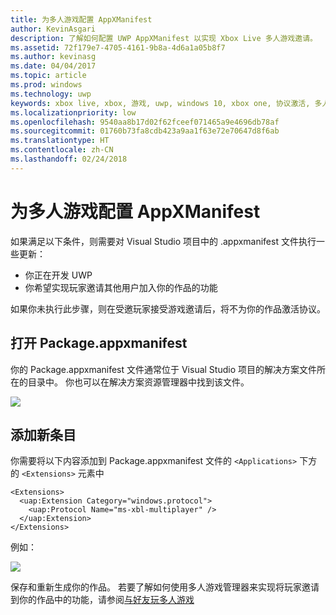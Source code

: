 ```yaml
---
title: 为多人游戏配置 AppXManifest
author: KevinAsgari
description: 了解如何配置 UWP AppXManifest 以实现 Xbox Live 多人游戏邀请。
ms.assetid: 72f179e7-4705-4161-9b8a-4d6a1a05b8f7
ms.author: kevinasg
ms.date: 04/04/2017
ms.topic: article
ms.prod: windows
ms.technology: uwp
keywords: xbox live, xbox, 游戏, uwp, windows 10, xbox one, 协议激活, 多人游戏
ms.localizationpriority: low
ms.openlocfilehash: 9540aa8b17d02f62fceef071465a9e4696db78af
ms.sourcegitcommit: 01760b73fa8cdb423a9aa1f63e72e70647d8f6ab
ms.translationtype: HT
ms.contentlocale: zh-CN
ms.lasthandoff: 02/24/2018
---
```

# <a name="configure-your-appxmanifest-for-multiplayer"></a>为多人游戏配置 AppXManifest

如果满足以下条件，则需要对 Visual Studio 项目中的 .appxmanifest 文件执行一些更新：
- 你正在开发 UWP
- 你希望实现玩家邀请其他用户加入你的作品的功能

如果你未执行此步骤，则在受邀玩家接受游戏邀请后，将不为你的作品激活协议。

## <a name="open-your-packageappxmanifest"></a>打开 Package.appxmanifest

你的 Package.appxmanifest 文件通常位于 Visual Studio 项目的解决方案文件所在的目录中。  你也可以在解决方案资源管理器中找到该文件。

![](../../images/multiplayer/multiplayer_open_appxmanifest.png)

## <a name="add-new-entry"></a>添加新条目

你需要将以下内容添加到 Package.appxmanifest 文件的 ```<Applications>``` 下方的 ```<Extensions>``` 元素中

```
<Extensions>
  <uap:Extension Category="windows.protocol">
    <uap:Protocol Name="ms-xbl-multiplayer" />
  </uap:Extension>
</Extensions>
```

例如：

![](../../images/multiplayer/multiplayer_appxmanifest_changes.png)

保存和重新生成你的作品。  若要了解如何使用多人游戏管理器来实现将玩家邀请到你的作品中的功能，请参阅[与好友玩多人游戏](../multiplayer-manager/play-multiplayer-with-friends.md)
